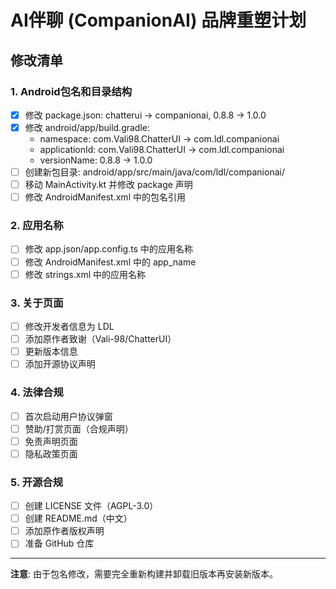 # AI伴聊 (CompanionAI) 品牌重塑计划

## 修改清单

### 1. Android包名和目录结构
- [x] 修改 package.json: chatterui → companionai, 0.8.8 → 1.0.0
- [x] 修改 android/app/build.gradle: 
  - namespace: com.Vali98.ChatterUI → com.ldl.companionai
  - applicationId: com.Vali98.ChatterUI → com.ldl.companionai
  - versionName: 0.8.8 → 1.0.0
- [ ] 创建新包目录: android/app/src/main/java/com/ldl/companionai/
- [ ] 移动 MainActivity.kt 并修改 package 声明
- [ ] 修改 AndroidManifest.xml 中的包名引用

### 2. 应用名称
- [ ] 修改 app.json/app.config.ts 中的应用名称
- [ ] 修改 AndroidManifest.xml 中的 app_name
- [ ] 修改 strings.xml 中的应用名称

### 3. 关于页面
- [ ] 修改开发者信息为 LDL
- [ ] 添加原作者致谢（Vali-98/ChatterUI）
- [ ] 更新版本信息
- [ ] 添加开源协议声明

### 4. 法律合规
- [ ] 首次启动用户协议弹窗
- [ ] 赞助/打赏页面（合规声明）
- [ ] 免责声明页面
- [ ] 隐私政策页面

### 5. 开源合规
- [ ] 创建 LICENSE 文件（AGPL-3.0）
- [ ] 创建 README.md（中文）
- [ ] 添加原作者版权声明
- [ ] 准备 GitHub 仓库

---

**注意**: 由于包名修改，需要完全重新构建并卸载旧版本再安装新版本。
